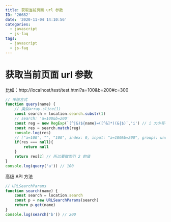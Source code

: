 ```yaml
---
title: 获取当前页面 url 参数
ID: '26682'
date: '2020-11-04 14:10:56'
categories:
  - javascript
  - js-faq
tags:
  - javascript
  - js-faq
---
```


# 获取当前页面 url 参数

比如：http://localhost/test/test.html?a=100&b=200#c=300

``` js 
// 传统方式
function query(name) {
    // 类似array.slice(1)
    const search = location.search.substr(1)
    // search: 'a=100&b=200'
    const reg = new RegExp(`(^|&)${name}=([^&]*)(&|$)`,'i') // i 大小写不区分
    const res = search.match(reg)
    console.log(res)
    // ["a=100", "", "100", index: 0, input: "a=100&b=200", groups: undefined]
    if(res === null){
        return null
    }
    return res[2] // 所以要取索引 2 的值
}
console.log(query('a')) // 100
```

高级 API 方法

``` js 
// URLSearchParams
function search(name) {
    const search = location.search
    const p = new URLSearchParams(search)
    return p.get(name)
}
console.log(search('b')) // 200
```
 
 
 
 
 

